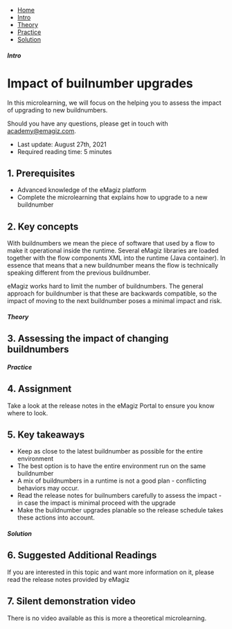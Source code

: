<div class="ez-academy">
    <div class="ez-academy__body">
        <main class="micro-learning">
        <ul class="doc-nav">
            <li class="doc-nav__item"><a href="../../docs/microlearning/advanced-cloudmanagement-index" class="doc-nav__link">Home</a></li>
            <li class="doc-nav__item"><a href="#intro" class="doc-nav__link">Intro</a></li>
            <li class="doc-nav__item"><a href="#theory" class="doc-nav__link">Theory</a></li>
            <li class="doc-nav__item"><a href="#practice" class="doc-nav__link">Practice</a></li>
            <li class="doc-nav__item"><a href="#solution" class="doc-nav__link">Solution</a></li>
        </ul>
<div class="doc">
 
##### Intro

# Impact of builnumber upgrades
 
In this microlearning, we will focus on the helping you to assess the impact of upgrading to new buildnumbers. 

Should you have any questions, please get in touch with academy@emagiz.com.

- Last update: August 27th, 2021
- Required reading time: 5 minutes

## 1. Prerequisites
- Advanced knowledge of the eMagiz platform
- Complete the microlearning that explains how to upgrade to a new buildnumber


## 2. Key concepts
With buildnumbers we mean the piece of software that used by a flow to make it operational inside the runtime. Several eMagiz libraries are loaded together with the flow components XML into the runtime (Java container). In essence that means that a new buildnumber means the flow is technically speaking different from the previous buildnumber.

eMagiz works hard to limit the number of buildnumbers. The general approach for buildnumber is that these are backwards compatible, so the impact of moving to the next buildnumber poses a minimal impact and risk.

##### Theory
  
## 3. Assessing the impact of changing buildnumbers



##### Practice

## 4. Assignment

Take a look at the release notes in the eMagiz Portal to ensure you know where to look.

## 5. Key takeaways

- Keep as close to the latest buildnumber as possible for the entire environment
- The best option is to have the entire environment run on the same buildnumber 
- A mix of buildnumbers in a runtime is not a good plan - conflicting behaviors may occur.
- Read the release notes for builnumbers carefully to assess the impact - in case the impact is minimal proceed with the upgrade
- Make the buildnumber upgrades planable so the release schedule takes these actions into account.

##### Solution

## 6. Suggested Additional Readings

If you are interested in this topic and want more information on it, please read the release notes provided by eMagiz

## 7. Silent demonstration video

There is no video available as this is more a theoretical microlearning.

</div>
</main>
</div>
</div>